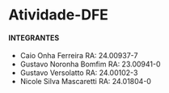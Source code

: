 # Atividade-DFE

#### INTEGRANTES
- Caio Onha Ferreira RA: 24.00937-7
- Gustavo Noronha Bomfim RA: 23.00941-0 
- Gustavo Versolatto RA: 24.00102-3 
- Nicole Silva Mascaretti RA: 24.01804-0 
